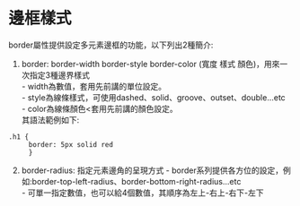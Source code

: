 # 邊框樣式
border屬性提供設定多元素邊框的功能，以下列出2種簡介:  
1. border: border-width border-style border-color (寬度 樣式 顏色)，用來一次指定3種邊界樣式  
        - width為數值，套用先前講的單位設定。  
        - style為線條樣式，可使用dashed、solid、groove、outset、double...etc  
        - color為線條顏色<套用先前講的顏色設定。  
其語法範例如下:  
```
.h1 {
     border: 5px solid red
     }
```
2. border-radius: 指定元素邊角的呈現方式
        - border系列提供各方位的設定，例如:border-top-left-radius、border-bottom-right-radius...etc  
        - 可單一指定數值，也可以給4個數值，其順序為左上-右上-右下-左下  
